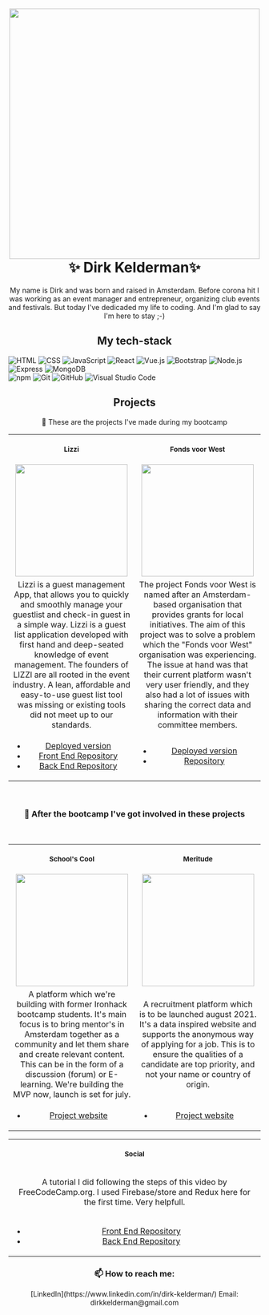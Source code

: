 <h1 align="center">
  <img src="https://user-images.githubusercontent.com/66555191/118636187-b4406180-b7d4-11eb-915c-7d5d42cfccf1.jpg" width="500px"/><br/>
  ✨ Dirk Kelderman✨
</h1>



<p align="center"> 
My name is Dirk and was born and raised in Amsterdam. Before corona hit I was working as an event manager and entrepreneur, organizing club events and festivals. But today I've dedicaded my life to coding. And I'm glad to say I'm here to stay ;-)
</p>


<h2 align="center"> My tech-stack </h5>


  ![HTML](https://img.shields.io/badge/-HTML-333333?style=flat&logo=HTML5&color=white)
  ![CSS](https://img.shields.io/badge/-CSS-333333?style=flat&logo=CSS3&logoColor=1572B6&color=white)
  ![JavaScript](https://img.shields.io/badge/-JavaScript-333333?style=flat&logo=javascript&color=white)
  ![React](https://img.shields.io/badge/-React-333333?style=flat&logo=react&color=white)
  ![Vue.js](https://img.shields.io/badge/-Vue.js-333333?style=flat&logo=vue.js&color=white)
  ![Bootstrap](https://img.shields.io/badge/-Bootstrap-333333?style=flat&logo=bootstrap&logoColor=563D7C&color=white)
  ![Node.js](https://img.shields.io/badge/-Node.js-333333?style=flat&logo=node.js&color=white)
  ![Express](https://img.shields.io/badge/-Express-333333?style=flat&logo=express&logoColor=black&color=white)
  ![MongoDB](https://img.shields.io/badge/-MongoDB-333333?style=flat&logo=mongodb&color=white) <br>
  ![npm](https://img.shields.io/badge/-npm-333333?style=flat&logo=npm&color=white)
  ![Git](https://img.shields.io/badge/-Git-333333?style=flat&logo=git&color=white)
  ![GitHub](https://img.shields.io/badge/-GitHub-333333?style=flat&logo=github&logoColor=black&color=white)
  ![Visual Studio Code](https://img.shields.io/badge/-Visual%20Studio%20Code-333333?style=flat&logo=visual-studio-code&logoColor=007ACC&color=white)


<h2 align="center"> Projects </h5>

<p align="center"> 🔭 These are the projects I've made during my bootcamp </p>
<table>
<tr>
<th align="center">
<img width="441" height="1">
<p> 
<small>
Lizzi
</small>
</p>
</th>
<th align="center">
<img width="441" height="1">
<p> 
<small>
Fonds voor West
</small>
</p>
</th>
</tr>
<tr>
<td align="center">
  <img src="https://lizzi-guestlist.netlify.app/static/media/lizzilogo%20groot%20geel.c437c740.png" width="224px"/>
</td>
<td align="center">
      <img src="https://www.buurtkamercorantijn.nl/wp-content/uploads/Fonds-voor-West-logo-uit-handtekening.png" width="224px"/>
</td>
</tr>
<tr>
  <td align="center">
  Lizzi is a guest management App, that allows you to quickly and smoothly manage your guestlist and check-in guest in a simple way. Lizzi is a guest list application developed with first hand and deep-seated knowledge of event management. The founders of LIZZI are all rooted in the event industry. A lean, affordable and easy-to-use guest list tool was missing or existing tools did not meet up to our standards. 
  </td>
  <td align="center">
  The project Fonds voor West is named after an Amsterdam-based organisation that provides grants for local initiatives. The aim of this project was to solve a problem which the "Fonds voor West" organisation was experiencing. The issue at hand was that their current platform wasn't very user friendly, and they also had a lot of issues with sharing the correct data and information with their committee members.
  </td>
</tr>
  <tr>
    <td align="center">
      <ul>
        <li><a href="https://lizzi-guestlist.netlify.app/" target="_blank">Deployed version</a></li>
        <li><a href="https://github.com/dirkkelderman/Lizzi-Guestlist-Frontend" target="_blank">Front End Repository</a></li>
        <li><a href="https://github.com/dirkkelderman/Lizzi-Guestlist-Backend" target="_blank">Back End Repository</a></li>
      </ul>
    </td>
    <td align="center">
      <ul>
        <li><a href="https://fondsvoorwest-ironhack.herokuapp.com/" target="_blank">Deployed version</a></li>
        <li><a href="https://github.com/ashleyvermaas/fonds-voor-west" target="_blank">Repository</a></li>
      </ul>
    </td>
  </tr>  
</table>

<br />
<h3 align="center">🌱 After the bootcamp I've got involved in these projects </h3>
<br />

<table>
<tr>
<th align="center">
<img width="441" height="1">
<p> 
<small>
School's Cool
</small>
</p>
</th>
<th align="center">
<img width="441" height="1">
<p> 
<small>
Meritude
</small>
</p>
</th>
</tr>
<tr>
<td align="center">
  <img src="https://www.meritude.nl/assets/img/logoM%20kopie.png" width="224px"/>
</td>
<td align="center">
      <img src="https://schoolscoolamsterdam.nl/wp-content/uploads/2018/02/schoolscoollogo-02-112x112.png" width="224px"/>
</td>
</tr>
<tr>
  <td align="center">
A platform which we're building with former Ironhack bootcamp students. It's main focus is to bring mentor's in Amsterdam together as a community and let them share and create relevant content. This can be in the form of a discussion (forum) or E-learning. We're building the MVP now, launch is set for july. 
  </td>
  <td align="center">
  A recruitment platform which is to be launched august 2021. It's a data inspired website and supports the anonymous way of applying for a job. This is to ensure the qualities of a candidate are top priority, and not your name or country of origin. 

  </td>
</tr>
  <tr>
    <td align="center">
      <ul>
        <li><a href="https://www.meritude.nl/" target="_blank">Project website</a></li>
      </ul>
    </td>
    <td align="center">
      <ul>
        <li><a href="https://schoolscoolamsterdam.nl/" target="_blank">Project website</a></li>
      </ul>
    </td>
  </tr>  

</table>


<table>
<tr>
<th align="center">
<img width="441" height="1">
<p> 
<small>
Social
</small>
</p>
</th>
</tr>
<tr>
<td align="center">
  <p>A tutorial I did following the steps of this video by FreeCodeCamp.org. I used Firebase/store and Redux here for the first time. Very helpfull. </p>
</td>
</tr>
  <tr>
    <td align="center">
      <ul>
        <li><a href="https://github.com/dirkkelderman/fonds-voor-west-social-client" target="_blank">Front End Repository</a></li>
        <li><a href="https://github.com/dirkkelderman/Fonds-voor-west-social-project" target="_blank">Back End Repository</a></li>
      </ul>
    </td>
   </tr>  

</table>

<div align="center">
  <h3>📫 How to reach me:</h3>
  [LinkedIn](https://www.linkedin.com/in/dirk-kelderman/)
  Email: dirkkelderman@gmail.com
</div>
  



<!--
**dirkkelderman/dirkkelderman** is a  _special_ ✨ repository because its `README.md` (this file) appears on your GitHub profile.

Here are some ideas to get you started:

-  I’m currently working on ...
-  I’m currently learning ...
- 👯 I’m looking to collaborate on ...
- 🤔 I’m looking for help with ...
- 💬 Ask me about ...
- 📫 How to reach me: ...
- 😄 Pronouns: ...
- ⚡ Fun fact: ...
-->
